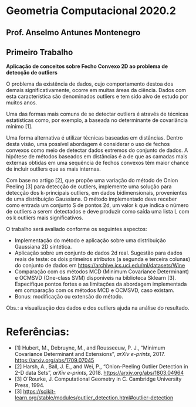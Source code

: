 # Geometria Computacional 2020.2
## Prof. Anselmo Antunes Montenegro

## Primeiro Trabalho
**Aplicação de conceitos sobre Fecho Convexo 2D ao problema de detecção de outliers**

O problema da existência de dados, cujo comportamento destoa dos demais
significativamente, ocorre em muitas áreas da ciência. Dados com esta característica são denominados outliers e tem sido alvo de estudo por muitos anos.

Uma das formas mais comuns de se detectar outliers é através de técnicas estatísticas como, por exemplo, a baseada no determinante de covariância mínimo [1].

Uma forma alternativa é utilizar técnicas baseadas em distâncias. Dentro desta visão, uma possível abordagem é considerar o uso de fechos convexos como meio de detectar dados extremos do conjunto de dados. A hipótese de métodos baseados em distâncias é a de que as camadas mais externas obtidas em uma sequência de fechos convexos têm maior chance de incluir outliers que as mais internas.

Com base no artigo [2], que propõe uma variação do método de Onion Peeling [3] para
detecção de outliers, implemente uma solução para detecção dos k-principais outliers, em dados bidimensionais, provenientes de uma distribuição Gaussiana. O método implementado deve receber como entrada um conjunto S de pontos 2d, um valor k que indica o número de outliers a serem detectados e deve produzir como saída uma lista L com os k outliers mais significativos.

O trabalho será avaliado conforme os seguintes aspectos:
+ Implementação do método e aplicação sobre uma distribuição Gaussiana 2D sintética.
+ Aplicação sobre um conjunto de dados 2d real. Sugestão para dados reais de teste: os dois primeiros atributos (a segunda e terceira colunas) do conjunto de dados em https://archive.ics.uci.edu/ml/datasets/Wine
+ Comparação com os métodos MCD (Minimum Covariance Determinant) e
OCMSVD (One-class SVM) disponíveis na biblioteca Sklearn [3]. Especifique pontos
fortes e as limitações da abordagem implementada em comparação com os métodos
MCD e OCMSVD, caso existam.
+ Bonus: modificação ou extensão do método.

Obs.: a visualização dos dados e dos outliers ajuda na análise do resultado.

# Referências:
+ [1] Hubert, M., Debruyne, M., and Rousseeuw, P. J., “Minimum Covariance
Determinant and Extensions”, <i>arXiv e-prints</i>, 2017.
https://arxiv.org/abs/1709.07045
+ [2] Harsh, A., Ball, J. E., and Wei, P., “Onion-Peeling Outlier Detection in 2-D data Sets”, <i>arXiv e-prints</i>, 2018. https://arxiv.org/abs/1803.04964
+ [3] O'Rourke, J. Computational Geometry in C. Cambridge University Press, 1994.
+ [3] https://scikit-learn.org/stable/modules/outlier_detection.html#outlier-detection